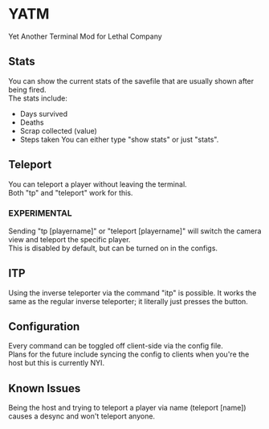 # YATM
Yet Another Terminal Mod for Lethal Company

## Stats
You can show the current stats of the savefile that are usually shown after being fired.<br />
The stats include:
- Days survived
- Deaths
- Scrap collected (value)
- Steps taken
You can either type "show stats" or just "stats".

## Teleport
You can teleport a player without leaving the terminal.<br />
Both "tp" and "teleport" work for this.<br />
### EXPERIMENTAL
Sending "tp [playername]" or "teleport [playername]" will switch the camera view and teleport the specific player.<br />
This is disabled by default, but can be turned on in the configs.

## ITP
Using the inverse teleporter via the command "itp" is possible.
It works the same as the regular inverse teleporter; it literally just presses the button.

## Configuration
Every command can be toggled off client-side via the config file.<br />
Plans for the future include syncing the config to clients when you're the host but this is currently NYI.

## Known Issues
Being the host and trying to teleport a player via name (teleport [name]) causes a desync and won't teleport anyone.